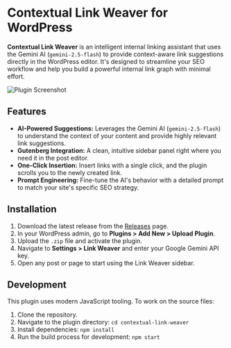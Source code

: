 # Contextual Link Weaver for WordPress

**Contextual Link Weaver** is an intelligent internal linking assistant that uses the Gemini AI (`gemini-2.5-flash`) to provide context-aware link suggestions directly in the WordPress editor. It's designed to streamline your SEO workflow and help you build a powerful internal link graph with minimal effort.

![Plugin Screenshot](https://i.imgur.com/RqZWouw.png)

## Features

- **AI-Powered Suggestions:** Leverages the Gemini AI (`gemini-2.5-flash`) to understand the context of your content and provide highly relevant link suggestions.
- **Gutenberg Integration:** A clean, intuitive sidebar panel right where you need it in the post editor.
- **One-Click Insertion:** Insert links with a single click, and the plugin scrolls you to the newly created link.
- **Prompt Engineering:** Fine-tune the AI's behavior with a detailed prompt to match your site's specific SEO strategy.

## Installation

1.  Download the latest release from the [Releases](https://github.com/geosem42/contextual-link-weaver) page.
2.  In your WordPress admin, go to **Plugins > Add New > Upload Plugin**.
3.  Upload the `.zip` file and activate the plugin.
4.  Navigate to **Settings > Link Weaver** and enter your Google Gemini API key.
5.  Open any post or page to start using the Link Weaver sidebar.

## Development

This plugin uses modern JavaScript tooling. To work on the source files:

1.  Clone the repository.
2.  Navigate to the plugin directory: `cd contextual-link-weaver`
3.  Install dependencies: `npm install`
4.  Run the build process for development: `npm start`